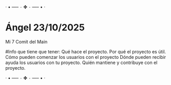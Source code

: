 · • —– ٠ ✤ ٠ —– • ·

# Ángel 23/10/2025
Mi 7 Comit del Main


#Info que tiene que tener:
Qué hace el proyecto.
Por qué el proyecto es útil.
Cómo pueden comenzar los usuarios con el proyecto
Dónde pueden recibir ayuda los usuarios con tu proyecto.
Quién mantiene y contribuye con el proyecto.

· • —– ٠ ✤ ٠ —– • ·
